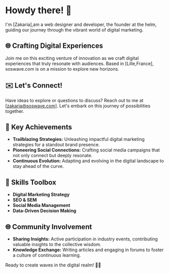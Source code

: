 # Howdy there! 👋

I'm [Zakaria],am a web designer and developer, the founder at the helm, guiding our journey through the vibrant world of digital marketing.

## 🌐 Crafting Digital Experiences

Join me on this exciting venture of innovation as we craft digital experiences that truly resonate with audiences. Based in [Lille,France], soswave.com is on a mission to explore new horizons.

## ✉️ Let's Connect!

Have ideas to explore or questions to discuss? Reach out to me at [zakaria@soswave.com]. Let's embark on this journey of possibilities together.

## 🎯 Key Achievements

- **Trailblazing Strategies:** Unleashing impactful digital marketing strategies for a standout brand presence.
- **Pioneering Social Connections:** Crafting social media campaigns that not only connect but deeply resonate.
- **Continuous Evolution:** Adapting and evolving in the digital landscape to stay ahead of the curve.

## 🔧 Skills Toolbox

- **Digital Marketing Strategy**
- **SEO & SEM**
- **Social Media Management**
- **Data-Driven Decision Making**

## 🌐 Community Involvement

- **Sharing Insights:** Active participation in industry events, contributing valuable insights to the collective wisdom.
- **Knowledge Exchange:** Writing articles and engaging in forums to foster a culture of continuous learning.

Ready to create waves in the digital realm! 🌊✨

